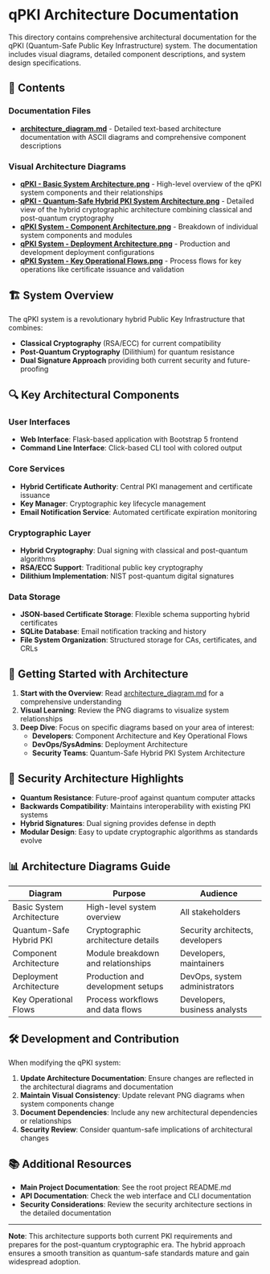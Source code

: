 # qPKI Architecture Documentation

This directory contains comprehensive architectural documentation for the qPKI (Quantum-Safe Public Key Infrastructure) system. The documentation includes visual diagrams, detailed component descriptions, and system design specifications.

## 📁 Contents

### Documentation Files
- **[architecture_diagram.md](./architecture_diagram.md)** - Detailed text-based architecture documentation with ASCII diagrams and comprehensive component descriptions

### Visual Architecture Diagrams
- **[qPKI - Basic System Architecture.png](./qPKI%20-%20Basic%20System%20Architecture.png)** - High-level overview of the qPKI system components and their relationships
- **[qPKI - Quantum-Safe Hybrid PKI System Architecture.png](./qPKI%20-%20Quantum-Safe%20Hybrid%20PKI%20System%20Architecture.png)** - Detailed view of the hybrid cryptographic architecture combining classical and post-quantum cryptography
- **[qPKI System - Component Architecture.png](./qPKI%20System%20-%20Component%20Architecture.png)** - Breakdown of individual system components and modules
- **[qPKI System - Deployment Architecture.png](./qPKI%20System%20-%20Deployment%20Architecture.png)** - Production and development deployment configurations
- **[qPKI System - Key Operational Flows.png](./qPKI%20System%20-%20Key%20Operational%20Flows.png)** - Process flows for key operations like certificate issuance and validation

## 🏗️ System Overview

The qPKI system is a revolutionary hybrid Public Key Infrastructure that combines:

- **Classical Cryptography** (RSA/ECC) for current compatibility
- **Post-Quantum Cryptography** (Dilithium) for quantum resistance
- **Dual Signature Approach** providing both current security and future-proofing

## 🔍 Key Architectural Components

### User Interfaces
- **Web Interface**: Flask-based application with Bootstrap 5 frontend
- **Command Line Interface**: Click-based CLI tool with colored output

### Core Services
- **Hybrid Certificate Authority**: Central PKI management and certificate issuance
- **Key Manager**: Cryptographic key lifecycle management
- **Email Notification Service**: Automated certificate expiration monitoring

### Cryptographic Layer
- **Hybrid Cryptography**: Dual signing with classical and post-quantum algorithms
- **RSA/ECC Support**: Traditional public key cryptography
- **Dilithium Implementation**: NIST post-quantum digital signatures

### Data Storage
- **JSON-based Certificate Storage**: Flexible schema supporting hybrid certificates
- **SQLite Database**: Email notification tracking and history
- **File System Organization**: Structured storage for CAs, certificates, and CRLs

## 🚀 Getting Started with Architecture

1. **Start with the Overview**: Read [architecture_diagram.md](./architecture_diagram.md) for a comprehensive understanding
2. **Visual Learning**: Review the PNG diagrams to visualize system relationships
3. **Deep Dive**: Focus on specific diagrams based on your area of interest:
   - **Developers**: Component Architecture and Key Operational Flows
   - **DevOps/SysAdmins**: Deployment Architecture
   - **Security Teams**: Quantum-Safe Hybrid PKI System Architecture

## 🔐 Security Architecture Highlights

- **Quantum Resistance**: Future-proof against quantum computer attacks
- **Backwards Compatibility**: Maintains interoperability with existing PKI systems
- **Hybrid Signatures**: Dual signing provides defense in depth
- **Modular Design**: Easy to update cryptographic algorithms as standards evolve

## 📊 Architecture Diagrams Guide

| Diagram | Purpose | Audience |
|---------|---------|----------|
| Basic System Architecture | High-level system overview | All stakeholders |
| Quantum-Safe Hybrid PKI | Cryptographic architecture details | Security architects, developers |
| Component Architecture | Module breakdown and relationships | Developers, maintainers |
| Deployment Architecture | Production and development setups | DevOps, system administrators |
| Key Operational Flows | Process workflows and data flows | Developers, business analysts |

## 🛠️ Development and Contribution

When modifying the qPKI system:

1. **Update Architecture Documentation**: Ensure changes are reflected in the architectural diagrams and documentation
2. **Maintain Visual Consistency**: Update relevant PNG diagrams when system components change
3. **Document Dependencies**: Include any new architectural dependencies or relationships
4. **Security Review**: Consider quantum-safe implications of architectural changes

## 📚 Additional Resources

- **Main Project Documentation**: See the root project README.md
- **API Documentation**: Check the web interface and CLI documentation
- **Security Considerations**: Review the security architecture sections in the detailed documentation

---

**Note**: This architecture supports both current PKI requirements and prepares for the post-quantum cryptographic era. The hybrid approach ensures a smooth transition as quantum-safe standards mature and gain widespread adoption.
